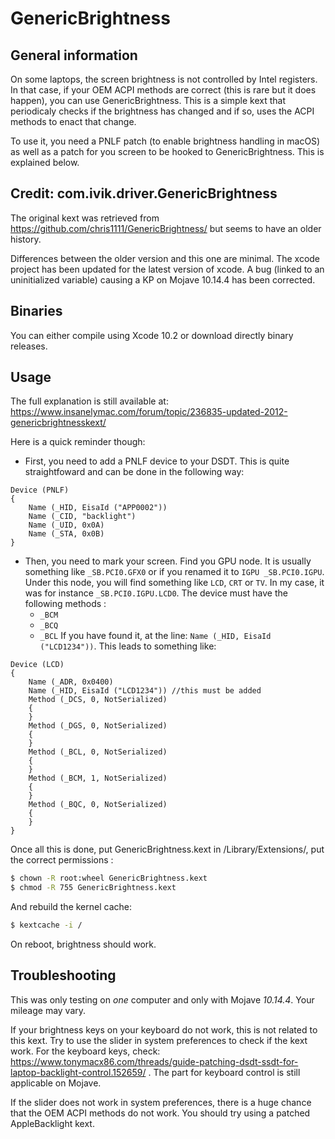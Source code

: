 # GenericBrightness

## General information

On some laptops, the screen brightness is not controlled by Intel registers. In that case, if your OEM ACPI methods are correct (this is rare but it does happen), you can use GenericBrightness. This is a simple kext that periodicaly checks if the brightness has changed and if so, uses the ACPI methods to enact that change.

To use it, you need a PNLF patch (to enable brightness handling in macOS) as well as a patch for you screen to be hooked to GenericBrightness. This is explained below.

## Credit: com.ivik.driver.GenericBrightness

The original kext was retrieved from https://github.com/chris1111/GenericBrightness/ but seems to have an older history.

Differences between the older version and this one are minimal. The xcode project has been updated for the latest version of xcode. A bug (linked to an uninitialized variable) causing a KP on Mojave 10.14.4 has been corrected.

## Binaries

You can either compile using Xcode 10.2 or download directly binary releases.

## Usage

The full explanation is still available at: https://www.insanelymac.com/forum/topic/236835-updated-2012-genericbrightnesskext/

Here is a quick reminder though:
- First, you need to add a PNLF device to your DSDT. This is quite straightfoward and can be done in the following way:

```
Device (PNLF)
{
    Name (_HID, EisaId ("APP0002"))
    Name (_CID, "backlight")
    Name (_UID, 0x0A)
    Name (_STA, 0x0B)
}
```

- Then, you need to mark your screen. Find you GPU node. It is usually something like ```_SB.PCI0.GFX0``` or if you renamed it to ```IGPU _SB.PCI0.IGPU```. Under this node, you will find something like ```LCD```, ```CRT``` or ```TV```. In my case, it was for instance ```_SB.PCI0.IGPU.LCD0```. The device must have the following methods :
    - ```_BCM```
    - ```_BCQ```
    - ```_BCL```
    If you have found it, at the line: ```Name (_HID, EisaId ("LCD1234"))```. This leads to something like:  

```
Device (LCD)
{
    Name (_ADR, 0x0400)
    Name (_HID, EisaId ("LCD1234")) //this must be added
    Method (_DCS, 0, NotSerialized)
    {
    }
    Method (_DGS, 0, NotSerialized)
    {
    }
    Method (_BCL, 0, NotSerialized)
    {
    }
    Method (_BCM, 1, NotSerialized)
    {
    }
    Method (_BQC, 0, NotSerialized)
    {
    }
}
```

Once all this is done, put GenericBrightness.kext in /Library/Extensions/, put the correct permissions :  
```sh
$ chown -R root:wheel GenericBrightness.kext
$ chmod -R 755 GenericBrightness.kext
```
And rebuild the kernel cache:  
```sh
$ kextcache -i /
```

On reboot, brightness should work.

## Troubleshooting

This was only testing on *one* computer and only with Mojave *10.14.4*. Your mileage may vary.

If your brightness keys on your keyboard do not work, this is not related to this kext. Try to use the slider in system preferences to check if the kext work. For the keyboard keys, check: https://www.tonymacx86.com/threads/guide-patching-dsdt-ssdt-for-laptop-backlight-control.152659/ . The part for keyboard control is still applicable on Mojave.

If the slider does not work in system preferences, there is a huge chance that the OEM ACPI methods do not work. You should try using a patched AppleBacklight kext.


